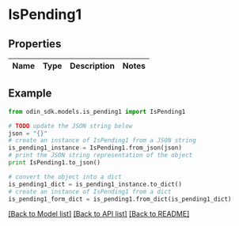 # IsPending1


## Properties

Name | Type | Description | Notes
------------ | ------------- | ------------- | -------------

## Example

```python
from odin_sdk.models.is_pending1 import IsPending1

# TODO update the JSON string below
json = "{}"
# create an instance of IsPending1 from a JSON string
is_pending1_instance = IsPending1.from_json(json)
# print the JSON string representation of the object
print IsPending1.to_json()

# convert the object into a dict
is_pending1_dict = is_pending1_instance.to_dict()
# create an instance of IsPending1 from a dict
is_pending1_form_dict = is_pending1.from_dict(is_pending1_dict)
```
[[Back to Model list]](../README.md#documentation-for-models) [[Back to API list]](../README.md#documentation-for-api-endpoints) [[Back to README]](../README.md)


